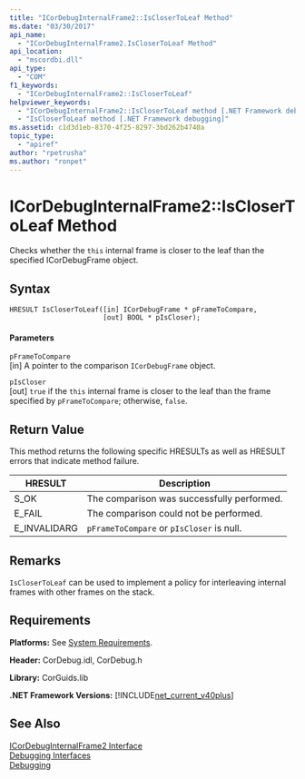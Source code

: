 ```yaml
---
title: "ICorDebugInternalFrame2::IsCloserToLeaf Method"
ms.date: "03/30/2017"
api_name: 
  - "ICorDebugInternalFrame2.IsCloserToLeaf Method"
api_location: 
  - "mscordbi.dll"
api_type: 
  - "COM"
f1_keywords: 
  - "ICorDebugInternalFrame2::IsCloserToLeaf"
helpviewer_keywords: 
  - "ICorDebugInternalFrame2::IsCloserToLeaf method [.NET Framework debugging]"
  - "IsCloserToLeaf method [.NET Framework debugging]"
ms.assetid: c1d3d1eb-8370-4f25-8297-3bd262b4740a
topic_type: 
  - "apiref"
author: "rpetrusha"
ms.author: "ronpet"
---
```

# ICorDebugInternalFrame2::IsCloserToLeaf Method
Checks whether the `this` internal frame is closer to the leaf than the specified ICorDebugFrame object.  

## Syntax  

```  
HRESULT IsCloserToLeaf([in] ICorDebugFrame * pFrameToCompare,  
                       [out] BOOL * pIsCloser);  
```  

#### Parameters  
 `pFrameToCompare`  
 [in] A pointer to the comparison `ICorDebugFrame` object.  

 `pIsCloser`  
 [out] `true` if the `this` internal frame is closer to the leaf than the frame specified by `pFrameToCompare`; otherwise, `false`.  

## Return Value  
 This method returns the following specific HRESULTs as well as HRESULT errors that indicate method failure.  


|HRESULT|Description|  
|-------------|-----------------|  
|S_OK|The comparison was successfully performed.|  
|E_FAIL|The comparison could not be performed.|  
|E_INVALIDARG|`pFrameToCompare` or `pIsCloser` is null.|  

## Remarks  
 `IsCloserToLeaf` can be used to implement a policy for interleaving internal frames with other frames on the stack.  

## Requirements  
 **Platforms:** See [System Requirements](../../../../docs/framework/get-started/system-requirements.md).  

 **Header:** CorDebug.idl, CorDebug.h  

 **Library:** CorGuids.lib  

 **.NET Framework Versions:** [!INCLUDE[net_current_v40plus](../../../../includes/net-current-v40plus-md.md)]  

## See Also  
 [ICorDebugInternalFrame2 Interface](../../../../docs/framework/unmanaged-api/debugging/icordebuginternalframe2-interface.md)  
 [Debugging Interfaces](../../../../docs/framework/unmanaged-api/debugging/debugging-interfaces.md)  
 [Debugging](../../../../docs/framework/unmanaged-api/debugging/index.md)
